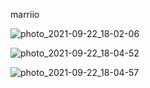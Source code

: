 marriio

![photo_2021-09-22_18-02-06](https://user-images.githubusercontent.com/80619179/134366751-856765dc-389a-4501-86a6-8101c5fcf77d.jpg)

![photo_2021-09-22_18-04-52](https://user-images.githubusercontent.com/80619179/134366804-1b53bb31-f411-4229-b5ce-52e2e701f0db.jpg)

![photo_2021-09-22_18-04-57](https://user-images.githubusercontent.com/80619179/134366871-a0725a26-e92e-4c9d-a093-45e7f247d2ed.jpg)

